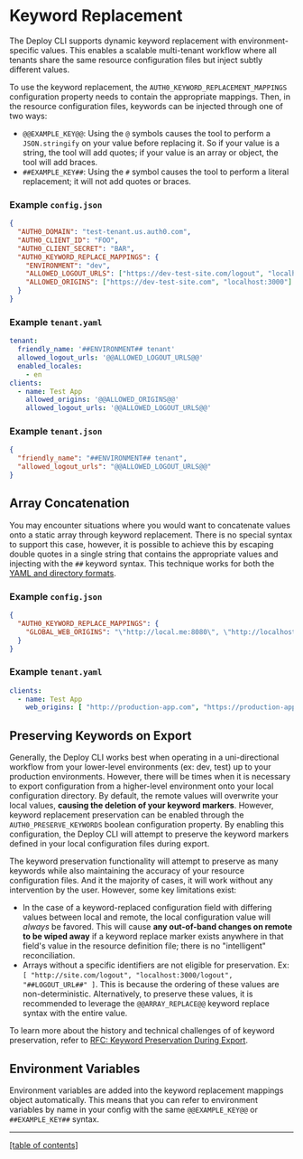 # Keyword Replacement

The Deploy CLI supports dynamic keyword replacement with environment-specific values. This enables a scalable multi-tenant workflow where all tenants share the same resource configuration files but inject subtly different values.

To use the keyword replacement, the `AUTH0_KEYWORD_REPLACEMENT_MAPPINGS` configuration property needs to contain the appropriate mappings. Then, in the resource configuration files, keywords can be injected through one of two ways:

- `@@EXAMPLE_KEY@@`: Using the `@` symbols causes the tool to perform a `JSON.stringify` on your value before replacing it. So if your value is a string, the tool will add quotes; if your value is an array or object, the tool will add braces.
- `##EXAMPLE_KEY##`: Using the `#` symbol causes the tool to perform a literal replacement; it will not add quotes or braces.

### Example `config.json`

```json
{
  "AUTH0_DOMAIN": "test-tenant.us.auth0.com",
  "AUTH0_CLIENT_ID": "FOO",
  "AUTH0_CLIENT_SECRET": "BAR",
  "AUTH0_KEYWORD_REPLACE_MAPPINGS": {
    "ENVIRONMENT": "dev",
    "ALLOWED_LOGOUT_URLS": ["https://dev-test-site.com/logout", "localhost:3000/logout"],
    "ALLOWED_ORIGINS": ["https://dev-test-site.com", "localhost:3000"]
  }
}
```

### Example `tenant.yaml`

```yaml
tenant:
  friendly_name: '##ENVIRONMENT## tenant'
  allowed_logout_urls: '@@ALLOWED_LOGOUT_URLS@@'
  enabled_locales:
    - en
clients:
  - name: Test App
    allowed_origins: '@@ALLOWED_ORIGINS@@'
    allowed_logout_urls: '@@ALLOWED_LOGOUT_URLS@@'
```

### Example `tenant.json`

```json
{
  "friendly_name": "##ENVIRONMENT## tenant",
  "allowed_logout_urls": "@@ALLOWED_LOGOUT_URLS@@"
}
```

## Array Concatenation

You may encounter situations where you would want to concatenate values onto a static array through keyword replacement. There is no special syntax to support this case, however, it is possible to achieve this by escaping double quotes in a single string that contains the appropriate values and injecting with the `##` keyword syntax. This technique works for both the [YAML and directory formats](./available-resource-config-formats.md).

### Example `config.json`

```json
{
  "AUTH0_KEYWORD_REPLACE_MAPPINGS": {
    "GLOBAL_WEB_ORIGINS": "\"http://local.me:8080\", \"http://localhost\", \"http://localhost:3000\""
  }
}
```

### Example `tenant.yaml`

```yaml
clients:
  - name: Test App
    web_origins: [ "http://production-app.com", "https://production-app.com", ##GLOBAL_WEB_ORIGINS## ]
```

## Preserving Keywords on Export

Generally, the Deploy CLI works best when operating in a uni-directional workflow from your lower-level environments (ex: dev, test) up to your production environments. However, there will be times when it is necessary to export configuration from a higher-level environment onto your local configuration directory. By default, the remote values will overwrite your local values, **causing the deletion of your keyword markers**. However, keyword replacement preservation can be enabled through the `AUTH0_PRESERVE_KEYWORDS` boolean configuration property. By enabling this configuration, the Deploy CLI will attempt to preserve the keyword markers defined in your local configuration files during export.

The keyword preservation functionality will attempt to preserve as many keywords while also maintaining the accuracy of your resource configuration files. And it the majority of cases, it will work without any intervention by the user. However, some key limitations exist:

- In the case of a keyword-replaced configuration field with differing values between local and remote, the local configuration value will _always_ be favored. This will cause **any out-of-band changes on remote to be wiped away** if a keyword replace marker exists anywhere in that field's value in the resource definition file; there is no "intelligent" reconciliation.
- Arrays without a specific identifiers are not eligible for preservation. Ex: `[ "http://site.com/logout", "localhost:3000/logout", "##LOGOUT_URL##" ]`. This is because the ordering of these values are non-deterministic. Alternatively, to preserve these values, it is recommended to leverage the `@@ARRAY_REPLACE@@` keyword replace syntax with the entire value.

To learn more about the history and technical challenges of of keyword preservation, refer to [RFC: Keyword Preservation During Export](https://github.com/auth0/auth0-deploy-cli/issues/688).

## Environment Variables

Environment variables are added into the keyword replacement mappings object automatically.
This means that you can refer to environment variables by name in your config with the same `@@EXAMPLE_KEY@@` or `##EXAMPLE_KEY##` syntax.

---

[[table of contents]](../README.md#documentation)

